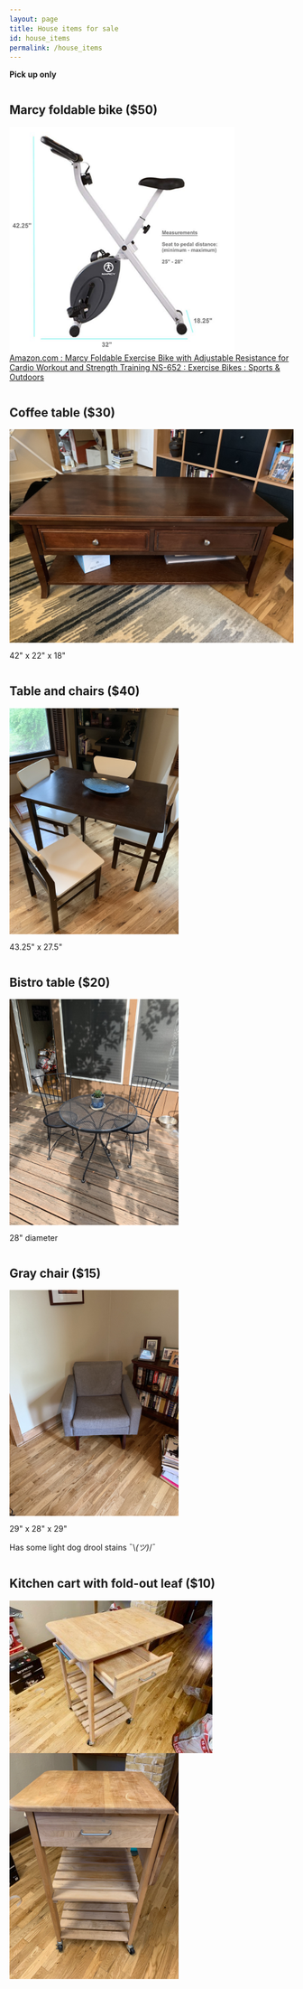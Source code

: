 ```yaml
---
layout: page
title: House items for sale
id: house_items
permalink: /house_items
---
```

<style>
    img { max-height: 400px; display: block;  }
    h2 { margin-top: 2em; }
</style>

**Pick up only**


## Marcy foldable bike ($50)
![](/img/house_items/bike.jpg)
[Amazon.com : Marcy Foldable Exercise Bike with Adjustable Resistance for Cardio Workout and Strength Training NS-652 : Exercise Bikes : Sports & Outdoors](https://www.amazon.com/gp/product/B0090OKG38/ref=ppx_yo_dt_b_search_asin_title?ie=UTF8&psc=1)

## Coffee table ($30)
![](/img/house_items/IMG_1640.jpeg)

42" x 22" x 18"


## Table and chairs ($40)
![](/img/house_items/IMG_1637.jpeg)

43.25" x 27.5"

## Bistro table ($20)
![](/img/house_items/IMG_1639.jpeg)

28" diameter

## Gray chair ($15)
![](/img/house_items/IMG_1634.jpeg)

29" x 28" x 29"

Has some light dog drool stains ¯\\_(ツ)_/¯ 

## Kitchen cart with fold-out leaf ($10)
![](/img/house_items/IMG_1062.jpeg)
![](/img/house_items/IMG_1060.jpeg)


